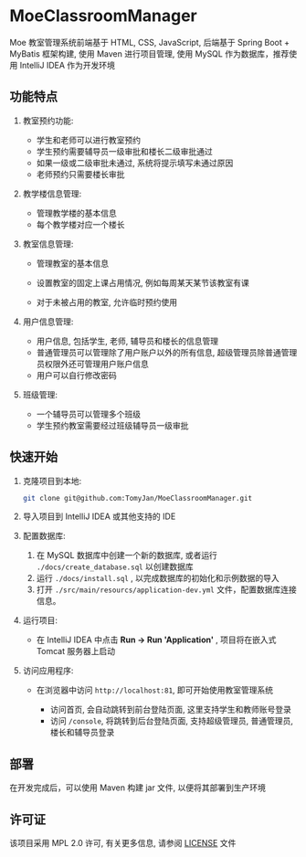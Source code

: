 # MoeClassroomManager
Moe 教室管理系统前端基于 HTML, CSS, JavaScript, 后端基于 Spring Boot + MyBatis 框架构建, 使用 Maven 进行项目管理, 使用 MySQL 作为数据库，推荐使用 IntelliJ IDEA 作为开发环境 

## 功能特点

1. 教室预约功能: 

   - 学生和老师可以进行教室预约
   - 学生预约需要辅导员一级审批和楼长二级审批通过
   - 如果一级或二级审批未通过, 系统将提示填写未通过原因
   - 老师预约只需要楼长审批

2. 教学楼信息管理: 

   - 管理教学楼的基本信息
   - 每个教学楼对应一个楼长

3. 教室信息管理: 

   - 管理教室的基本信息
   - 设置教室的固定上课占用情况, 例如每周某天某节该教室有课

   - 对于未被占用的教室, 允许临时预约使用

4. 用户信息管理: 

   - 用户信息, 包括学生, 老师, 辅导员和楼长的信息管理
   - 普通管理员可以管理除了用户账户以外的所有信息, 超级管理员除普通管理员权限外还可管理用户账户信息
   - 用户可以自行修改密码

5. 班级管理: 

   - 一个辅导员可以管理多个班级
   - 学生预约教室需要经过班级辅导员一级审批

## 快速开始

1. 克隆项目到本地: 

   ```bash
   git clone git@github.com:TomyJan/MoeClassroomManager.git
   ```

2. 导入项目到 IntelliJ IDEA 或其他支持的 IDE 

3. 配置数据库: 

   1. 在 MySQL 数据库中创建一个新的数据库, 或者运行 `./docs/create_database.sql` 以创建数据库
   2. 运行 `./docs/install.sql` , 以完成数据库的初始化和示例数据的导入
   3. 打开 `./src/main/resourcs/application-dev.yml` 文件，配置数据库连接信息。

4. 运行项目: 

   - 在 IntelliJ IDEA 中点击 **Run -> Run 'Application'** , 项目将在嵌入式 Tomcat 服务器上启动
   
5. 访问应用程序: 

   - 在浏览器中访问 `http://localhost:81`, 即可开始使用教室管理系统
   
     - 访问首页, 会自动跳转到前台登陆页面, 这里支持学生和教师账号登录
     - 访问 `/console`, 将跳转到后台登陆页面, 支持超级管理员, 普通管理员, 楼长和辅导员登录

## 部署

在开发完成后，可以使用 Maven 构建 jar 文件, 以便将其部署到生产环境

## 许可证

该项目采用 MPL 2.0 许可, 有关更多信息, 请参阅 [LICENSE](/LICENSE) 文件

